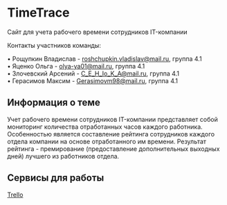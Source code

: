 # TimeTrace

Сайт для учета рабочего времени сотрудников IT-компании

Контакты участников команды:

• Рощупкин Владислав - roshchupkin.vladislav@mail.ru, группа 4.1 <br>
• Яценко Ольга - olya-ya01@mail.ru, группа 4.1 <br>
• Злочевский Арсений - C_E_H_Io_K_A@mail.ru, группа 4.1 <br>
• Герасимов Максим - Gerasimovm98@mail.ru, группа 4.1

## Информация о теме
Учет рабочего времени сотрудников IT-компании представляет собой мониторинг количества отработанных часов каждого работника. Особенностью является составление рейтинга сотрудников каждого отдела компании на основе отработанного им времени. Результат рейтинга - премирование (предоставление дополнительных выходных дней) лучшего из работников отдела.

## Сервисы для работы 
[Trello](https://trello.com/b/xU2L6v14/timetrace)
